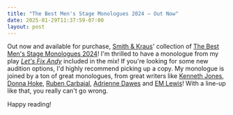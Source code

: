 ```yaml
---
title: "The Best Men's Stage Monologues 2024 — Out Now"
date: 2025-01-29T11:37:59-07:00
layout: post
---
```


Out now and available for purchase, [Smith & Kraus](https://smithandkraus.com/books/p/the-best-mens-stage-monologues-2024)' collection of [The Best Men's Stage Monologues 2024](https://www.amazon.com/Best-Mens-Stage-Monologues-2024/dp/1575259788?crid=1J7SYE2DWVLHT&dib=eyJ2IjoiMSJ9.dp8Q3UNNHYrnYKX0rLlFy5SvF2Fscmnpqq_HQe0khjPGjHj071QN20LucGBJIEps.2PzluXQhBs3FeU4Km9efBdaUE7MeV28Pxx5PqFkBvKc&dib_tag=se&keywords=smith+%26+kraus+best+monologues+2024&qid=1737571418&sprefix=smith+and+kraus+best+%2Caps%2C140&sr=8-2)! I'm thrilled to have a monologue from my play [*Let's Fix Andy*](https://newplayexchange.org/script/2002467/lets-fix-andy) included in the mix! If you're looking for some new audition options, I'd highly recommend picking up a copy. My monologue is joined by a ton of great monologues, from great writers like [Kenneth Jones](https://bykennethjones.com/), [Donna Hoke](https://donnahoke.com/), [Ruben Carbajal](https://rubencarbajal.com/), [Adrienne Dawes](https://www.adriennedawes.com/) and [EM Lewis](https://emlewisplaywright.com/)! With a line-up like that, you really can't go wrong.

Happy reading!
